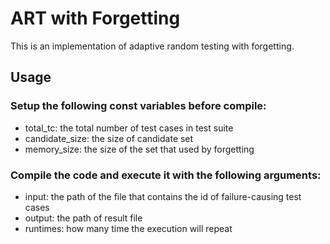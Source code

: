 # ART with Forgetting
This is an implementation of adaptive random testing with forgetting.

## Usage
### Setup the following const variables before compile:
* total_tc: the total number of test cases in test suite
* candidate_size: the size of candidate set
* memory_size: the size of the set that used by forgetting
### Compile the code and execute it with the following arguments:
* input: the path of the file that contains the id of failure-causing test cases
* output: the path of result file
* runtimes: how many time the execution will repeat

